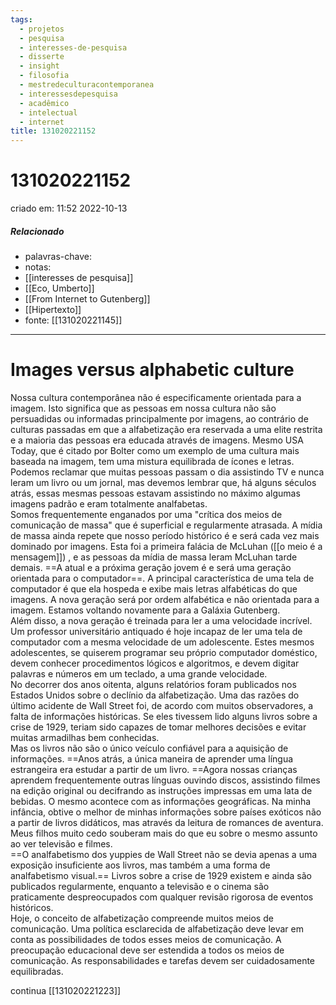 ```yaml
---
tags:
  - projetos
  - pesquisa
  - interesses-de-pesquisa
  - disserte
  - insight
  - filosofia
  - mestredeculturacontemporanea
  - interessesdepesquisa
  - acadêmico
  - intelectual
  - internet
title: 131020221152
---
```


# 131020221152

criado em: 11:52 2022-10-13

##### Relacionado

- palavras-chave: 
- notas: 
- [[interesses de pesquisa]] 
- [[Eco, Umberto]]
- [[From Internet to Gutenberg]]
- [[Hipertexto]]
- fonte: [[131020221145]]

---

# Images versus alphabetic culture

Nossa cultura contemporânea não é especificamente orientada para a imagem. Isto significa que as pessoas em nossa cultura não são persuadidas ou informadas principalmente por imagens, ao contrário de culturas passadas em que a alfabetização era reservada a uma elite restrita e a maioria das pessoas era educada através de imagens. Mesmo USA Today, que é citado por Bolter como um exemplo de uma cultura mais baseada na imagem, tem uma mistura equilibrada de ícones e letras. Podemos reclamar que muitas pessoas passam o dia assistindo TV e nunca leram um livro ou um jornal, mas devemos lembrar que, há alguns séculos atrás, essas mesmas pessoas estavam assistindo no máximo algumas imagens padrão e eram totalmente analfabetas.  
Somos frequentemente enganados por uma "crítica dos meios de comunicação de massa" que é superficial e regularmente atrasada. A mídia de massa ainda repete que nosso período histórico é e será cada vez mais dominado por imagens. Esta foi a primeira falácia de McLuhan ([[o meio é a mensagem]]) , e as pessoas da mídia de massa leram McLuhan tarde demais. ==A atual e a próxima geração jovem é e será uma geração orientada para o computador==. A principal característica de uma tela de computador é que ela hospeda e exibe mais letras alfabéticas do que imagens. A nova geração será por ordem alfabética e não orientada para a imagem. Estamos voltando novamente para a Galáxia Gutenberg.  
Além disso, a nova geração é treinada para ler a uma velocidade incrível. Um professor universitário antiquado é hoje incapaz de ler uma tela de computador com a mesma velocidade de um adolescente. Estes mesmos adolescentes, se quiserem programar seu próprio computador doméstico, devem conhecer procedimentos lógicos e algoritmos, e devem digitar palavras e números em um teclado, a uma grande velocidade.  
No decorrer dos anos oitenta, alguns relatórios foram publicados nos Estados Unidos sobre o declínio da alfabetização. Uma das razões do último acidente de Wall Street foi, de acordo com muitos observadores, a falta de informações históricas. Se eles tivessem lido alguns livros sobre a crise de 1929, teriam sido capazes de tomar melhores decisões e evitar muitas armadilhas bem conhecidas.  
Mas os livros não são o único veículo confiável para a aquisição de informações. ==Anos atrás, a única maneira de aprender uma língua estrangeira era estudar a partir de um livro. ==Agora nossas crianças aprendem frequentemente outras línguas ouvindo discos, assistindo filmes na edição original ou decifrando as instruções impressas em uma lata de bebidas. O mesmo acontece com as informações geográficas. Na minha infância, obtive o melhor de minhas informações sobre países exóticos não a partir de livros didáticos, mas através da leitura de romances de aventura. Meus filhos muito cedo souberam mais do que eu sobre o mesmo assunto ao ver televisão e filmes.  
==O analfabetismo dos yuppies de Wall Street não se devia apenas a uma exposição insuficiente aos livros, mas também a uma forma de analfabetismo visual.== Livros sobre a crise de 1929 existem e ainda são publicados regularmente, enquanto a televisão e o cinema são praticamente despreocupados com qualquer revisão rigorosa de eventos históricos.  
Hoje, o conceito de alfabetização compreende muitos meios de comunicação. Uma política esclarecida de alfabetização deve levar em conta as possibilidades de todos esses meios de comunicação. A preocupação educacional deve ser estendida a todos os meios de comunicação. As responsabilidades e tarefas devem ser cuidadosamente equilibradas.

continua [[131020221223]]
